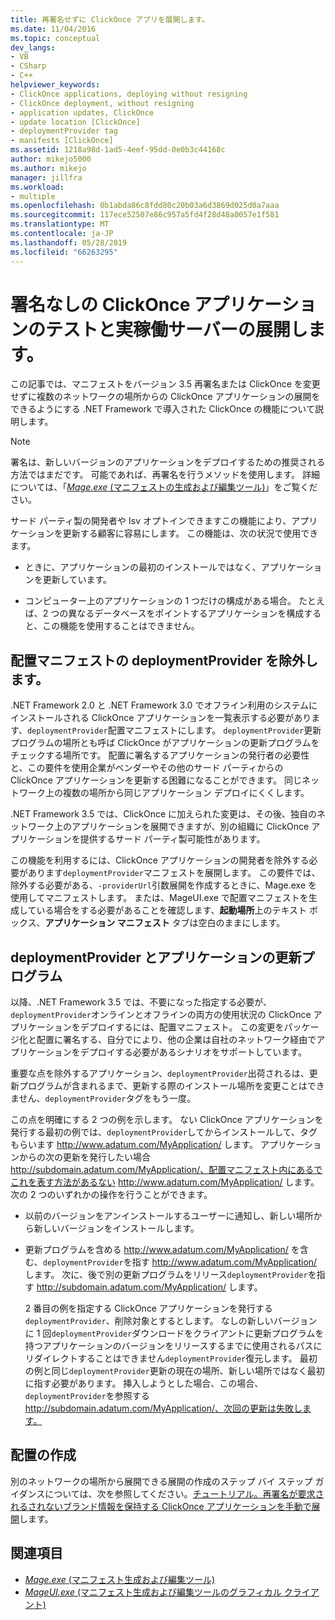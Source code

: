 ```yaml
---
title: 再署名せずに ClickOnce アプリを展開します。
ms.date: 11/04/2016
ms.topic: conceptual
dev_langs:
- VB
- CSharp
- C++
helpviewer_keywords:
- ClickOnce applications, deploying without resigning
- ClickOnce deployment, without resigning
- application updates, ClickOnce
- update location [ClickOnce]
- deploymentProvider tag
- manifests [ClickOnce]
ms.assetid: 1218a98d-1ad5-4eef-95dd-0e0b3c44168c
author: mikejo5000
ms.author: mikejo
manager: jillfra
ms.workload:
- multiple
ms.openlocfilehash: 0b1abda86c8fdd80c20b03a6d3869d025d0a7aaa
ms.sourcegitcommit: 117ece52507e86c957a5fd4f28d48a0057e1f581
ms.translationtype: MT
ms.contentlocale: ja-JP
ms.lasthandoff: 05/28/2019
ms.locfileid: "66263295"
---
```

# <a name="deploy-clickonce-applications-for-testing-and-production-servers-without-resigning"></a>署名なしの ClickOnce アプリケーションのテストと実稼働サーバーの展開します。
この記事では、マニフェストをバージョン 3.5 再署名または ClickOnce を変更せずに複数のネットワークの場所からの ClickOnce アプリケーションの展開をできるようにする .NET Framework で導入された ClickOnce の機能について説明します。

> [!NOTE]
> 署名は、新しいバージョンのアプリケーションをデプロイするための推奨される方法ではまだです。 可能であれば、再署名を行うメソッドを使用します。 詳細については、「[*Mage.exe* (マニフェストの生成および編集ツール)](/dotnet/framework/tools/mage-exe-manifest-generation-and-editing-tool)」をご覧ください。

 サード パーティ製の開発者や Isv オプトインできますこの機能により、アプリケーションを更新する顧客に容易にします。 この機能は、次の状況で使用できます。

- ときに、アプリケーションの最初のインストールではなく、アプリケーションを更新しています。

- コンピューター上のアプリケーションの 1 つだけの構成がある場合。 たとえば、2 つの異なるデータベースをポイントするアプリケーションを構成すると、この機能を使用することはできません。

## <a name="exclude-deploymentprovider-from-deployment-manifests"></a>配置マニフェストの deploymentProvider を除外します。
 .NET Framework 2.0 と .NET Framework 3.0 でオフライン利用のシステムにインストールされる ClickOnce アプリケーションを一覧表示する必要があります、`deploymentProvider`配置マニフェストにします。 `deploymentProvider`更新プログラムの場所とも呼ば ClickOnce がアプリケーションの更新プログラムをチェックする場所です。 配置に署名するアプリケーションの発行者の必要性と、この要件を使用企業がベンダーやその他のサード パーティからの ClickOnce アプリケーションを更新する困難になることができます。 同じネットワーク上の複数の場所から同じアプリケーション デプロイにくくします。

 .NET Framework 3.5 では、ClickOnce に加えられた変更は、その後、独自のネットワーク上のアプリケーションを展開できますが、別の組織に ClickOnce アプリケーションを提供するサード パーティ製可能性があります。

 この機能を利用するには、ClickOnce アプリケーションの開発者を除外する必要があります`deploymentProvider`マニフェストを展開します。 この要件では、除外する必要がある、`-providerUrl`引数展開を作成するときに、Mage.exe を使用してマニフェストします。 または、MageUI.exe で配置マニフェストを生成している場合をする必要があることを確認します、**起動場所**上のテキスト ボックス、**アプリケーション マニフェスト** タブは空白のままにします。

## <a name="deploymentprovider-and-application-updates"></a>deploymentProvider とアプリケーションの更新プログラム
 以降、.NET Framework 3.5 では、不要になった指定する必要が、`deploymentProvider`オンラインとオフラインの両方の使用状況の ClickOnce アプリケーションをデプロイするには、配置マニフェスト。 この変更をパッケージ化と配置に署名する、自分でにより、他の企業は自社のネットワーク経由でアプリケーションをデプロイする必要があるシナリオをサポートしています。

 重要な点を除外するアプリケーション、`deploymentProvider`出荷されるは、更新プログラムが含まれるまで、更新する際のインストール場所を変更ことはできません、`deploymentProvider`タグをもう一度。

 この点を明確にする 2 つの例を示します。 ない ClickOnce アプリケーションを発行する最初の例では、`deploymentProvider`してからインストールして、タグもらいます http://www.adatum.com/MyApplication/ します。 アプリケーションからの次の更新を発行したい場合 http://subdomain.adatum.com/MyApplication/、配置マニフェスト内にあるでこれを表す方法があるない http://www.adatum.com/MyApplication/ します。 次の 2 つのいずれかの操作を行うことができます。

- 以前のバージョンをアンインストールするユーザーに通知し、新しい場所から新しいバージョンをインストールします。

- 更新プログラムを含める http://www.adatum.com/MyApplication/ を含む、`deploymentProvider`を指す http://www.adatum.com/MyApplication/ します。 次に、後で別の更新プログラムをリリース`deploymentProvider`を指す http://subdomain.adatum.com/MyApplication/ します。

  2 番目の例を指定する ClickOnce アプリケーションを発行する`deploymentProvider`、削除対象とするとします。 なしの新しいバージョンに 1 回`deploymentProvider`ダウンロードをクライアントに更新プログラムを持つアプリケーションのバージョンをリリースするまでに使用されるパスにリダイレクトすることはできません`deploymentProvider`復元します。 最初の例と同じ`deploymentProvider`更新の現在の場所、新しい場所ではなく最初に指す必要があります。 挿入しようとした場合、この場合、`deploymentProvider`を参照する http://subdomain.adatum.com/MyApplication/、次回の更新は失敗します。

## <a name="create-a-deployment"></a>配置の作成
 別のネットワークの場所から展開できる展開の作成のステップ バイ ステップ ガイダンスについては、次を参照してください。[チュートリアル。再署名が要求されるされないブランド情報を保持する ClickOnce アプリケーションを手動で展開](../deployment/walkthrough-manually-deploying-a-clickonce-app-no-re-signing-required.md)します。

## <a name="see-also"></a>関連項目
- [*Mage.exe* (マニフェスト生成および編集ツール)](/dotnet/framework/tools/mage-exe-manifest-generation-and-editing-tool)
- [*MageUI.exe* (マニフェスト生成および編集ツールのグラフィカル クライアント)](/dotnet/framework/tools/mageui-exe-manifest-generation-and-editing-tool-graphical-client)
